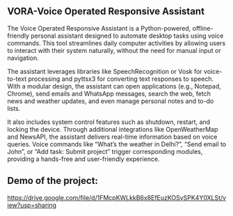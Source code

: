## VORA-Voice Operated Responsive Assistant

The Voice Operated Responsive Assistant is a Python-powered, offline-friendly personal assistant designed to automate desktop tasks using voice commands. This tool streamlines daily computer activities by allowing users to interact with their system naturally, without the need for manual input or navigation.

The assistant leverages libraries like SpeechRecognition or Vosk for voice-to-text processing and pyttsx3 for converting text responses to speech. With a modular design, the assistant can open applications (e.g., Notepad, Chrome), send emails and WhatsApp messages, search the web, fetch news and weather updates, and even manage personal notes and to-do lists.

It also includes system control features such as shutdown, restart, and locking the device. Through additional integrations like OpenWeatherMap and NewsAPI, the assistant delivers real-time information based on voice queries. Voice commands like “What’s the weather in Delhi?”, “Send email to John”, or “Add task: Submit project” trigger corresponding modules, providing a hands-free and user-friendly experience.


## Demo of the project:
https://drive.google.com/file/d/1FMcpKWLkkB6x8EfEuzKOSySPK4Y0XLSt/view?usp=sharing
